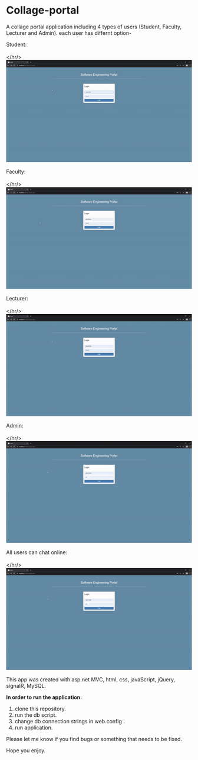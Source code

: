 # Collage-portal
A collage portal application including 4 types of users (Student, Faculty, Lecturer and Admin). 
each user has differnt option-

Student:<br/><br/></hr/>
![ALT "A demo video"](https://github.com/leorrose/Collage-portal/blob/master/Videos/student.gif)

Faculty:<br/><br/></hr/>
![ALT "A demo video"](https://github.com/leorrose/Collage-portal/blob/master/Videos/faculty.gif)

Lecturer:<br/><br/></hr/>
![ALT "A demo video"](https://github.com/leorrose/Collage-portal/blob/master/Videos/lecturer.gif)

Admin:<br/><br/></hr/>
![ALT "A demo video"](https://github.com/leorrose/Collage-portal/blob/master/Videos/user-insert.gif)

All users can chat online:<br/><br/></hr/>
![ALT "A demo video"](https://github.com/leorrose/Collage-portal/blob/master/Videos/user-insert.gif)

This app was created with asp.net MVC, html, css, javaScript, jQuery, signalR, MySQL.

<b> In order to run the application: </b>
1. clone this repository.
2. run the db script.
3. change db connection strings in web.config .
4. run application.

Please let me know if you find bugs or something that needs to be fixed.

Hope you enjoy.


